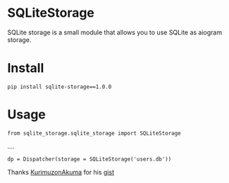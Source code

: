 # SQLiteStorage
SQLite storage is a small module that allows you to use SQLite as aiogram storage.

# Install
```pip install sqlite-storage==1.0.0```

# Usage
```from sqlite_storage.sqlite_storage import SQLiteStorage```

....

```dp = Dispatcher(storage = SQLiteStorage('users.db'))```


Thanks [KurimuzonAkuma](https://github.com/KurimuzonAkuma) for his [gist](https://gist.github.com/KurimuzonAkuma/683eec4d62e111578a42608d4485fc27)